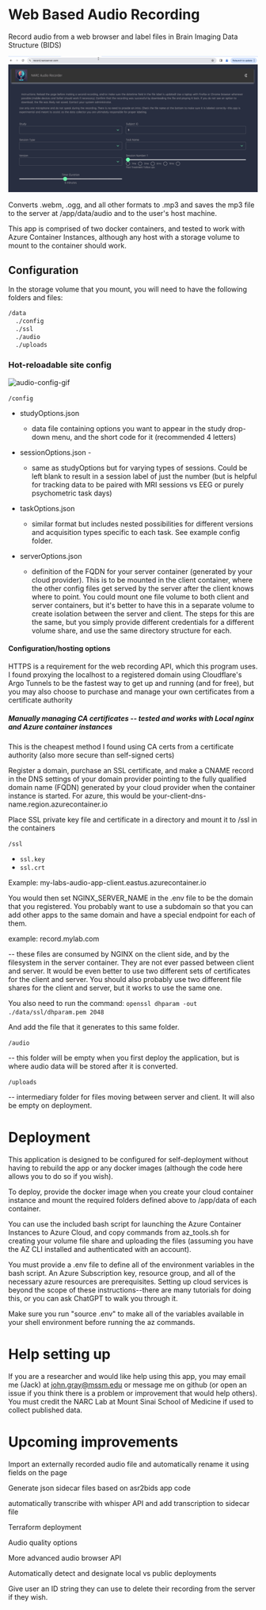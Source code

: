# Web Based Audio Recording

Record audio from a web browser and label files in Brain Imaging Data Structure (BIDS)

![audio-gif](./gifs/audio-web-recorder.gif)

Converts .webm, .ogg, and all other formats to .mp3 and saves the mp3 file to the server at /app/data/audio and to the user's host machine. 

This app is comprised of two docker containers, and tested to work with Azure Container Instances, although any host with a storage volume to mount to the container should work.

## Configuration
In the storage volume that you mount, you will need to have the following folders and files:

```
/data
  ./config
  ./ssl
  ./audio
  ./uploads
```

### Hot-reloadable site config 

![audio-config-gif](./gifs/audio-web-recorder-hot-reloading.gif)

`/config` 

  - studyOptions.json 

    - data file containing options you want to appear in the study drop-down menu, and the short code for it (recommended 4 letters)

  - sessionOptions.json - 

    - same as studyOptions but for varying types of sessions. Could be left blank to result in a session label of just the number (but is helpful for tracking data to be paired with MRI sessions vs EEG or purely psychometric task days)

  - taskOptions.json 
  
    - similar format but includes nested possibilities for different versions and acquisition types specific to each task. See example config folder.

  - serverOptions.json 

    - definition of the FQDN for your server container (generated by your cloud provider). This is to be mounted in the client container, where the other config files get served by the server after the client knows where to point. You could mount one file volume to both client and server containers, but it's better to have this in a separate volume to create isolation between the server and client. The steps for this are the same, but you simply provide different credentials for a different volume share, and use the same directory structure for each.

#### Configuration/hosting options
HTTPS is a requirement for the web recording API, which this program uses. I found proxying the localhost to a registered domain using Cloudflare's Argo Tunnels to be the fastest way to get up and running (and for free), but you may also choose to purchase and manage your own certificates from a certificate authority

##### Manually managing CA certificates -- tested and works with Local nginx and Azure container instances

This is the cheapest method I found using CA certs from a certificate authority (also more secure than self-signed certs)

Register a domain, purchase an SSL certificate, and make a CNAME record in the DNS settings of your domain provider pointing to the fully qualified domain name (FQDN) generated by your cloud provider when the container instance is started. For azure, this would be your-client-dns-name.region.azurecontainer.io 

Place SSL private key file and certificate in a directory and mount it to /ssl in the containers

`/ssl`
  - `ssl.key`
  - `ssl.crt`

Example: my-labs-audio-app-client.eastus.azurecontainer.io

You would then set NGINX_SERVER_NAME in the .env file to be the domain that you registered. You probably want to use a subdomain so that you can add other apps to the same domain and have a special endpoint for each of them.

example: record.mylab.com

-- these files are consumed by NGINX on the client side, and by the filesystem in the server container. They are not ever passed between client and server. It would be even better to use two different sets of certificates for the client and server. You should also probably use two different file shares for the client and server, but it works to use the same one.

You also need to run the command:
`openssl dhparam -out ./data/ssl/dhparam.pem 2048`

And add the file that it generates to this same folder.

`/audio`

  -- this folder will be empty when you first deploy the application, but is where audio data will be stored after it is converted.

`/uploads`

  -- intermediary folder for files moving between server and client. It will also be empty on deployment.

# Deployment

This application is designed to be configured for self-deployment without having to rebuild the app or any docker images (although the code here allows you to do so if you wish). 

To deploy, provide the docker image when you create your cloud container instance and mount the required folders defined above to /app/data of each container.

You can use the included bash script for launching the Azure Container Instances to Azure Cloud, and copy commands from az_tools.sh for creating your volume file share and uploading the files (assuming you have the AZ CLI installed and authenticated with an account).

You must provide a .env file to define all of the environment variables in the bash script. An Azure Subscription key, resource group, and all of the necessary azure resources are prerequisites. Setting up cloud services is beyond the scope of these instructions--there are many tutorials for doing this, or you can ask ChatGPT to walk you through it.

Make sure you run "source .env" to make all of the variables available in your shell environment before running the az commands. 

# Help setting up
If you are a researcher and would like help using this app, you may email me (Jack) at john.gray@mssm.edu or message me on github (or open an issue if you think there is a problem or improvement that would help others). You must credit the NARC Lab at Mount Sinai School of Medicine if used to collect published data. 


# Upcoming improvements

Import an externally recorded audio file and automatically rename it using fields on the page

Generate json sidecar files based on asr2bids app code

automatically transcribe with whisper API and add transcription to sidecar file

Terraform deployment

Audio quality options

More advanced audio browser API

Automatically detect and designate local vs public deployments

Give user an ID string they can use to delete their recording from the server if they wish.
